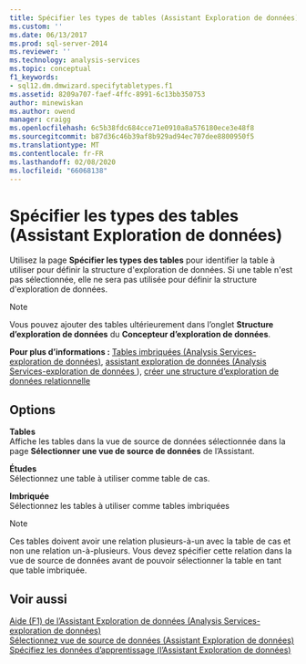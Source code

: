 ```yaml
---
title: Spécifier les types de tables (Assistant Exploration de données) | Microsoft Docs
ms.custom: ''
ms.date: 06/13/2017
ms.prod: sql-server-2014
ms.reviewer: ''
ms.technology: analysis-services
ms.topic: conceptual
f1_keywords:
- sql12.dm.dmwizard.specifytabletypes.f1
ms.assetid: 8209a707-faef-4ffc-8991-6c13bb350753
author: minewiskan
ms.author: owend
manager: craigg
ms.openlocfilehash: 6c5b38fdc684cce71e0910a8a576180ece3e48f8
ms.sourcegitcommit: b87d36c46b39af8b929ad94ec707dee8800950f5
ms.translationtype: MT
ms.contentlocale: fr-FR
ms.lasthandoff: 02/08/2020
ms.locfileid: "66068138"
---
```

# <a name="specify-table-types-data-mining-wizard"></a>Spécifier les types des tables (Assistant Exploration de données)
  Utilisez la page **Spécifier les types des tables** pour identifier la table à utiliser pour définir la structure d'exploration de données. Si une table n'est pas sélectionnée, elle ne sera pas utilisée pour définir la structure d'exploration de données.  
  
> [!NOTE]  
>  Vous pouvez ajouter des tables ultérieurement dans l’onglet **Structure d’exploration de données** du **Concepteur d’exploration de données**.  
  
 **Pour plus d’informations :** [Tables imbriquées &#40;Analysis Services-exploration de données&#41;](data-mining/nested-tables-analysis-services-data-mining.md), [assistant exploration de données &#40;Analysis Services-exploration de données ](data-mining/data-mining-wizard-analysis-services-data-mining.md)&#41;, [créer une structure d’exploration de données relationnelle](data-mining/create-a-relational-mining-structure.md)  
  
## <a name="options"></a>Options  
 **Tables**  
 Affiche les tables dans la vue de source de données sélectionnée dans la page **Sélectionner une vue de source de données** de l’Assistant.  
  
 **Études**  
 Sélectionnez une table à utiliser comme table de cas.  
  
 **Imbriquée**  
 Sélectionnez les tables à utiliser comme tables imbriquées  
  
> [!NOTE]  
>  Ces tables doivent avoir une relation plusieurs-à-un avec la table de cas et non une relation un-à-plusieurs. Vous devez spécifier cette relation dans la vue de source de données avant de pouvoir sélectionner la table en tant que table imbriquée.  
  
## <a name="see-also"></a>Voir aussi  
 [Aide (F1) de l’Assistant Exploration de données &#40;Analysis Services-exploration de données&#41;](data-mining-wizard-f1-help-analysis-services-data-mining.md)   
 [Sélectionnez vue de source de données &#40;Assistant Exploration de données&#41;](select-data-source-view-data-mining-wizard.md)   
 [Spécifiez les données d’apprentissage &#40;l’Assistant Exploration de données&#41;](specify-the-training-data-data-mining-wizard.md)  
  
  

